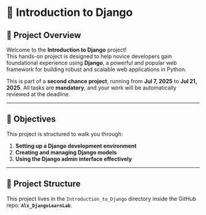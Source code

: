 # 📘 Introduction to Django

## 🚀 Project Overview

Welcome to the **Introduction to Django** project!  
This hands-on project is designed to help novice developers gain foundational experience using **Django**, a powerful and popular web framework for building robust and scalable web applications in Python.

This is part of a **second chance project**, running from **Jul 7, 2025** to **Jul 21, 2025**. All tasks are **mandatory**, and your work will be automatically reviewed at the deadline.

---

## 📌 Objectives

This project is structured to walk you through:

1. **Setting up a Django development environment**
2. **Creating and managing Django models**
3. **Using the Django admin interface effectively**

---

## 🧱 Project Structure

This project lives in the `Introduction_to_Django` directory inside the GitHub repo: **`Alx_DjangoLearnLab`**.

